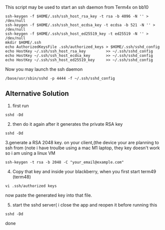

This script may be used to start an ssh daemon from Term4x on bb10

```
ssh-keygen -f $HOME/.ssh/ssh_host_rsa_key -t rsa -b 4096 -N '' > /dev/null
ssh-keygen -f $HOME/.ssh/ssh_host_ecdsa_key -t ecdsa -b 521 -N '' > /dev/null
ssh-keygen -f $HOME/.ssh/ssh_host_ed25519_key -t ed25519 -N '' > /dev/null
mkdir $HOME/.ssh
echo AuthorizedKeysFile	.ssh/authorized_keys > $HOME/.ssh/sshd_config
echo HostKey ~/.ssh/ssh_host_rsa_key         >> ~/.ssh/sshd_config
echo HostKey ~/.ssh/ssh_host_ecdsa_key       >> ~/.ssh/sshd_config
echo HostKey ~/.ssh/ssh_host_ed25519_key     >> ~/.ssh/sshd_config
```

Now you may launch the ssh daemon

```
/base/usr/sbin/sshd -p 4444 -f ~/.ssh/sshd_config
```


## Alternative Solution


1. first run 
```
sshd -Dd

```

2. then do it again after it generates the private RSA key

```
sshd -Dd

```
3.generate a RSA 2048 key.
on your client,(the device your are planning to ssh from
(note i have troulbe using a mac M1 laptop, they key doesn't work so i am using a linux VM

```
ssh-keygen -t rsa -b 2048 -C "your_email@example.com"

```

4. Copy that key and inside your blackberry, when you first start term49 (term48)

```
vi .ssh/authorized keys

```

now paste the generated key into that file.

5. start the sshd server( i close the app and reopen it before running this

```
sshd -Dd

```

done
